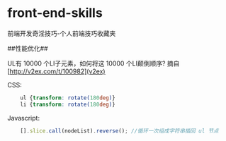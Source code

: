 front-end-skills
================

前端开发奇淫技巧-个人前端技巧收藏夹

##性能优化##

UL有 10000 个LI子元素，如何将这 10000 个LI颠倒顺序? 摘自[http://v2ex.com/t/100982](v2ex)

CSS:
```css
    ul {transform: rotate(180deg)} 
    li {transform: rotate(180deg)}
```  
Javascript:

```javascript
    [].slice.call(nodeList).reverse(); //循环一次组成字符串插回 ul 节点
```
